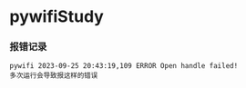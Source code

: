 # pywifiStudy

### 报错记录

```Vue
pywifi 2023-09-25 20:43:19,109 ERROR Open handle failed!
多次运行会导致报这样的错误
```
